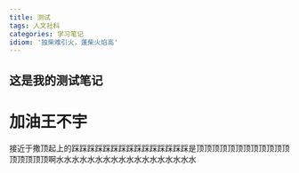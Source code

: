 ```yaml
---
title: 测试
tags: 人文社科
categories: 学习笔记
idiom: '独柴难引火，蓬柴火焰高'
---
```



## 这是我的测试笔记

# 加油王不宇
接近于撒顶起上的踩踩踩踩踩踩踩踩踩踩踩踩踩踩踩是顶顶顶顶顶顶顶顶顶顶顶顶顶顶顶顶顶啊水水水水水水水水水水水水水水水水水水